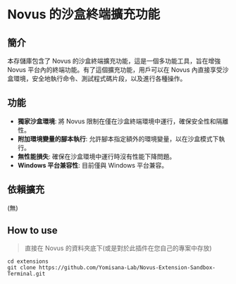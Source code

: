 # Novus 的沙盒終端擴充功能

## 簡介

本存儲庫包含了 Novus 的沙盒終端擴充功能，這是一個多功能工具，旨在增強 Novus 平台內的終端功能。有了這個擴充功能，用戶可以在 Novus 內直接享受沙盒環境，安全地執行命令、測試程式碼片段，以及進行各種操作。

## 功能

- **獨家沙盒環境**: 將 Novus 限制在僅在沙盒終端環境中運行，確保安全性和隔離性。
- **附加環境變量的腳本執行**: 允許腳本指定額外的環境變量，以在沙盒模式下執行。
- **無性能損失**: 確保在沙盒環境中運行時沒有性能下降問題。
- **Windows 平台兼容性**: 目前僅與 Windows 平台兼容。

## 依賴擴充
(無)

## How to use
> 直接在 Novus 的資料夾底下(或是對於此插件在您自己的專案中存放)
```
cd extensions
git clone https://github.com/Yomisana-Lab/Novus-Extension-Sandbox-Terminal.git
```
